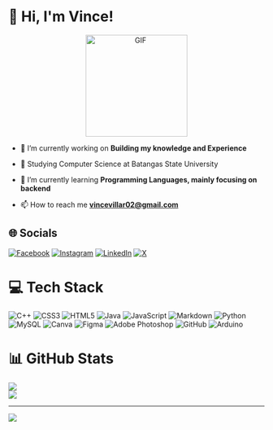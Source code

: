 

# 💫 Hi, I'm Vince!
<div align="center">
  <img src="https://github.com/user-attachments/assets/1c9d224d-f6b5-48aa-a04d-5c81c71f91fa" alt="GIF" width="200" />
</div>

- 🔭 I’m currently working on **Building my knowledge and Experience**

- 🏫 Studying Computer Science at Batangas State University

- 🌱 I’m currently learning **Programming Languages, mainly focusing on backend**

- 📫 How to reach me **vincevillar02@gmail.com**


## 🌐 Socials
[![Facebook](https://img.shields.io/badge/Facebook-%231877F2.svg?logo=Facebook&logoColor=white)](https://www.facebook.com/profile.php?id=100093129110892) [![Instagram](https://img.shields.io/badge/Instagram-%23E4405F.svg?logo=Instagram&logoColor=white)](https://instagram.com/unconvincenzo) [![LinkedIn](https://img.shields.io/badge/LinkedIn-%230077B5.svg?logo=linkedin&logoColor=white)](https://linkedin.com/in/vince-anjo-villar) [![X](https://img.shields.io/badge/X-black.svg?logo=X&logoColor=white)](https://x.com/unconvincee) 

# 💻 Tech Stack
![C++](https://img.shields.io/badge/c++-%2300599C.svg?style=for-the-badge&logo=c%2B%2B&logoColor=white) ![CSS3](https://img.shields.io/badge/css3-%231572B6.svg?style=for-the-badge&logo=css3&logoColor=white) ![HTML5](https://img.shields.io/badge/html5-%23E34F26.svg?style=for-the-badge&logo=html5&logoColor=white) ![Java](https://img.shields.io/badge/java-%23ED8B00.svg?style=for-the-badge&logo=openjdk&logoColor=white) ![JavaScript](https://img.shields.io/badge/javascript-%23323330.svg?style=for-the-badge&logo=javascript&logoColor=%23F7DF1E) ![Markdown](https://img.shields.io/badge/markdown-%23000000.svg?style=for-the-badge&logo=markdown&logoColor=white) ![Python](https://img.shields.io/badge/python-3670A0?style=for-the-badge&logo=python&logoColor=ffdd54) ![MySQL](https://img.shields.io/badge/mysql-4479A1.svg?style=for-the-badge&logo=mysql&logoColor=white) ![Canva](https://img.shields.io/badge/Canva-%2300C4CC.svg?style=for-the-badge&logo=Canva&logoColor=white) ![Figma](https://img.shields.io/badge/figma-%23F24E1E.svg?style=for-the-badge&logo=figma&logoColor=white) ![Adobe Photoshop](https://img.shields.io/badge/adobe%20photoshop-%2331A8FF.svg?style=for-the-badge&logo=adobe%20photoshop&logoColor=white) ![GitHub](https://img.shields.io/badge/github-%23121011.svg?style=for-the-badge&logo=github&logoColor=white) ![Arduino](https://img.shields.io/badge/-Arduino-00979D?style=for-the-badge&logo=Arduino&logoColor=white)
# 📊 GitHub Stats
![](https://github-readme-stats.vercel.app/api?username=FerosC101&theme=dark&hide_border=false&include_all_commits=false&count_private=false)<br/>
![](https://github-readme-stats.vercel.app/api/top-langs/?username=FerosC101&theme=dark&hide_border=false&include_all_commits=false&count_private=false&layout=compact)

---
[![](https://visitcount.itsvg.in/api?id=FerosC101&icon=0&color=0)](https://visitcount.itsvg.in)

